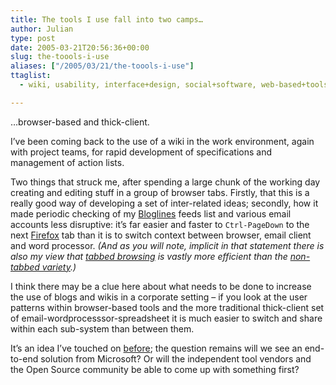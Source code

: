 ```yaml
---
title: The tools I use fall into two camps…
author: Julian
type: post
date: 2005-03-21T20:56:36+00:00
slug: the-toools-i-use 
aliases: ["/2005/03/21/the-toools-i-use"]
ttaglist:
  - wiki, usability, interface+design, social+software, web-based+tools

---
```

&#8230;browser-based and thick-client.

I&#8217;ve been coming back to the use of a wiki in the work environment, again with project teams, for rapid development of specifications and management of action lists.

Two things that struck me, after spending a large chunk of the working day creating and editing stuff in a group of browser tabs. Firstly, that this is a really good way of developing a set of inter-related ideas; secondly, how it made periodic checking of my [Bloglines][1] feeds list and various email accounts less disruptive: it&#8217;s far easier and faster to `Ctrl-PageDown` to the next [Firefox][2] tab than it is to switch context between browser, email client and word processor. _(And as you will note, implicit in that statement there is also my view that [tabbed browsing][3] is vastly more efficient than the [non-tabbed variety][4].)_

I think there may be a clue here about what needs to be done to increase the use of blogs and wikis in a corporate setting &#8211; if you look at the user patterns within browser-based tools and the more traditional thick-client set of email-wordprocesssor-spreadsheet it is much easier to switch and share within each sub-system than between them.

It&#8217;s an idea I&#8217;ve touched on [before][5]; the question remains will we see an end-to-end solution from Microsoft? Or will the independent tool vendors and the Open Source community be able to come up with something first?

 [1]: https://www.bloglines.com/public/synesthesia
 [2]: https://www.mozilla.org/products/firefox/
 [3]: https://www.mozilla.org/products/firefox/tabbed-browsing.html
 [4]: https://www.microsoft.com/windows/ie/default.mspx
 [5]: https://www.synesthesia.co.uk/wiki/IntraBliki.UsersCanKeepTheirExistingTools